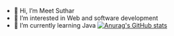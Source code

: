 - 👋 Hi, I’m Meet Suthar
- 👀 I’m interested in Web and software development
- 🌱 I’m currently learning Java
[![Anurag's GitHub stats](https://github-readme-stats.vercel.app/api?username=Meetsuthar32778)](https://github.com/anuraghazra/github-readme-stats)
